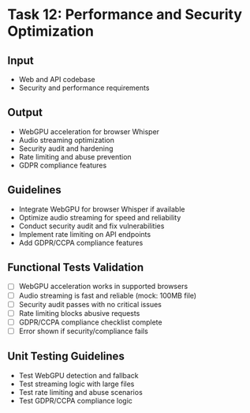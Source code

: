 # Task 12: Performance and Security Optimization

## Input
- Web and API codebase
- Security and performance requirements

## Output
- WebGPU acceleration for browser Whisper
- Audio streaming optimization
- Security audit and hardening
- Rate limiting and abuse prevention
- GDPR compliance features

## Guidelines
- Integrate WebGPU for browser Whisper if available
- Optimize audio streaming for speed and reliability
- Conduct security audit and fix vulnerabilities
- Implement rate limiting on API endpoints
- Add GDPR/CCPA compliance features

## Functional Tests Validation
- [ ] WebGPU acceleration works in supported browsers
- [ ] Audio streaming is fast and reliable (mock: 100MB file)
- [ ] Security audit passes with no critical issues
- [ ] Rate limiting blocks abusive requests
- [ ] GDPR/CCPA compliance checklist complete
- [ ] Error shown if security/compliance fails

## Unit Testing Guidelines
- Test WebGPU detection and fallback
- Test streaming logic with large files
- Test rate limiting and abuse scenarios
- Test GDPR/CCPA compliance logic
